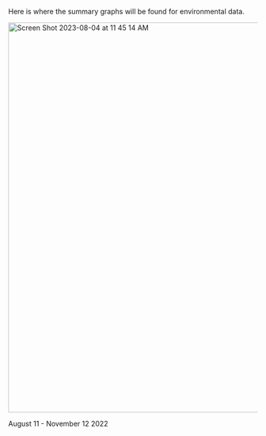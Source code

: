 Here is where the summary graphs will be found for environmental data.

<img width="787" alt="Screen Shot 2023-08-04 at 11 45 14 AM" src="https://github.com/ademerlis/Ch3_reciprocaltransplant/assets/56000927/3ed3e13b-dd17-4ffe-b85b-e6252f39911f">


August 11 - November 12 2022

